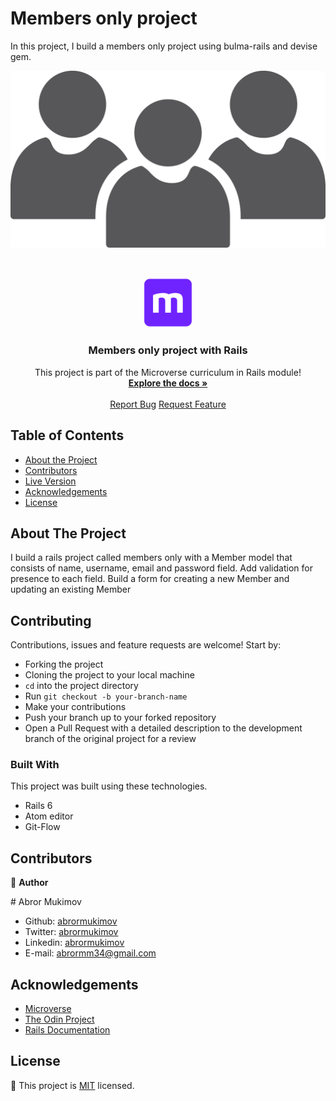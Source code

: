# Members only project

In this project, I build a members only project using bulma-rails and devise gem.

![alt text](app/assets/images/members.png)

<br />
<p align="center">
  <a href="https://github.com/abrormukimov/members-only">
    <img src="app/assets/images/microverse.png" alt="Microverse Logo" width="80" height="80">
  </a>

  <h3 align="center">Members only project with Rails</h3>

  <p align="center">
    This project is part of the Microverse curriculum in Rails module!
    <br />
    <a href="https://github.com/abrormukimov/members-only"><strong>Explore the docs »</strong></a>
    <br />
    <br />
    <a href="https://github.com/abrormukimov/members-only/issues">Report Bug</a>
    <a href="https://github.com/abrormukimov/members-only/issues">Request Feature</a>
  </p>
</p>

<!-- TABLE OF CONTENTS -->

## Table of Contents

- [About the Project](#about-the-project)
- [Contributors](#contributors)
- [Live Version](#live-version)
- [Acknowledgements](#acknowledgements)
- [License](#license)

<!-- ABOUT THE PROJECT -->

## About The Project

I build a rails project called members only with a Member model that consists of name, username, email and password field.
Add validation for presence to each field.
Build a form for creating a new Member and updating an existing Member

## Contributing

Contributions, issues and feature requests are welcome! Start by:

* Forking the project
* Cloning the project to your local machine
* `cd` into the project directory
* Run `git checkout -b your-branch-name`
* Make your contributions
* Push your branch up to your forked repository
* Open a Pull Request with a detailed description to the development branch of the original project for a review


### Built With

This project was built using these technologies.

- Rails 6
- Atom editor
- Git-Flow


## Contributors

:bust_in_silhouette:
**Author**

​# Abror Mukimov

- Github: [abrormukimov](https://github.com/abrormukimov)
- Twitter: [abrormukimov](https://www.twitter.com/abrormukimov)
- Linkedin: [abrormukimov](https://www.linkedin.com/in/abrormukimov)
- E-mail: abrormm34@gmail.com

<!-- ACKNOWLEDGEMENTS -->

## Acknowledgements

- [Microverse](https://www.microverse.org/)
- [The Odin Project](https://www.theodinproject.com/)
- [Rails Documentation](https://guides.rubyonrails.org/)

<!-- LICENSE -->

## License

📝
This project is [MIT](https://opensource.org/licenses/MIT) licensed.
